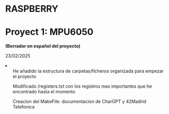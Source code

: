 # RASPBERRY
<h1>Proyect 1: MPU6050</h1>
<strong>(Borrador en español del proyecto)</strong>
<p>23/02/2025</p>
<li>
  <ol>He añadido la estructura de carpetas/ficheros organizada para empezar el proyecto</ol>
  <ol>Modificado /registers.txt con los registros mas importantes que he encontrado hasta el momento</ol>
  <ol>Creacion del MakeFile: documentacion de CharGPT y 42Madrid Telefonica</ol>
</li>

